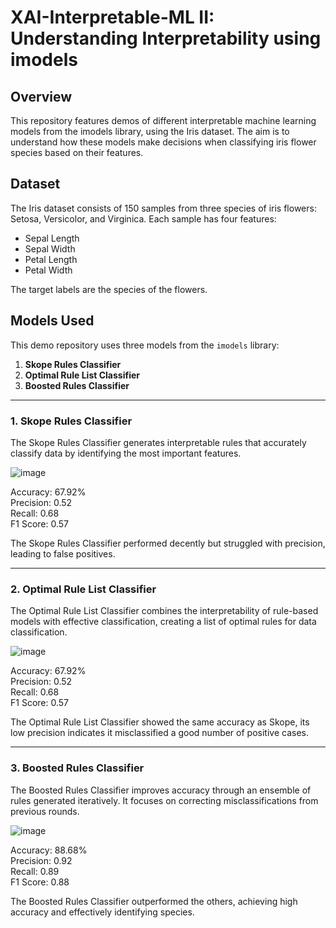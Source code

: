 # XAI-Interpretable-ML II: Understanding Interpretability using imodels

## Overview  

This repository features demos of different interpretable machine learning models from the imodels library, using the Iris dataset. The aim is to understand how these models make decisions when classifying iris flower species based on their features.  

## Dataset  

The Iris dataset consists of 150 samples from three species of iris flowers: Setosa, Versicolor, and Virginica. Each sample has four features:  
- Sepal Length  
- Sepal Width  
- Petal Length  
- Petal Width  

The target labels are the species of the flowers.  

## Models Used  

This demo repository uses three models from the `imodels` library:  
1. **Skope Rules Classifier**  
2. **Optimal Rule List Classifier**  
3. **Boosted Rules Classifier**

---

### 1. Skope Rules Classifier  

The Skope Rules Classifier generates interpretable rules that accurately classify data by identifying the most important features.  

![image](https://github.com/user-attachments/assets/f3eb6804-62a8-49d6-98d0-72f0aa9fdf65)  

Accuracy: 67.92%  
Precision: 0.52  
Recall: 0.68  
F1 Score: 0.57  

The Skope Rules Classifier performed decently but struggled with precision, leading to false positives.  

---

### 2. Optimal Rule List Classifier  

The Optimal Rule List Classifier combines the interpretability of rule-based models with effective classification, creating a list of optimal rules for data classification.  

![image](https://github.com/user-attachments/assets/29f776da-e4b0-494b-892e-7b24d5eee247)  

Accuracy: 67.92%  
Precision: 0.52  
Recall: 0.68  
F1 Score: 0.57  

The Optimal Rule List Classifier showed the same accuracy as Skope, its low precision indicates it misclassified a good number of positive cases.  

---

### 3. Boosted Rules Classifier  

The Boosted Rules Classifier improves accuracy through an ensemble of rules generated iteratively. It focuses on correcting misclassifications from previous rounds.  

![image](https://github.com/user-attachments/assets/79fca3f9-9d04-4873-8472-d8cf2a0bc658)  

Accuracy: 88.68%  
Precision: 0.92  
Recall: 0.89  
F1 Score: 0.88  

The Boosted Rules Classifier outperformed the others, achieving high accuracy and effectively identifying species.
